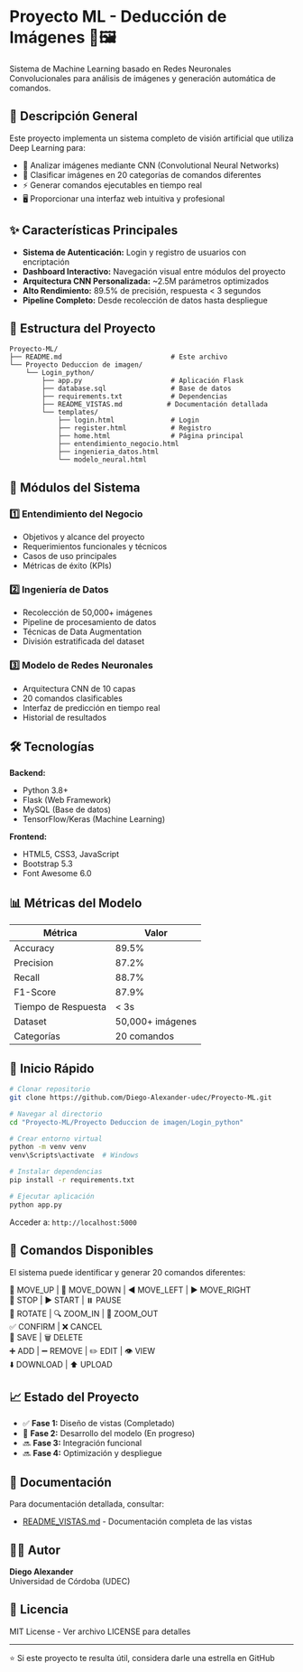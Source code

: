 # Proyecto ML - Deducción de Imágenes 🧠🖼️

Sistema de Machine Learning basado en Redes Neuronales Convolucionales para análisis de imágenes y generación automática de comandos.

## 🚀 Descripción General

Este proyecto implementa un sistema completo de visión artificial que utiliza Deep Learning para:
- 📸 Analizar imágenes mediante CNN (Convolutional Neural Networks)
- 🎯 Clasificar imágenes en 20 categorías de comandos diferentes
- ⚡ Generar comandos ejecutables en tiempo real
- 🖥️ Proporcionar una interfaz web intuitiva y profesional

## ✨ Características Principales

- **Sistema de Autenticación:** Login y registro de usuarios con encriptación
- **Dashboard Interactivo:** Navegación visual entre módulos del proyecto
- **Arquitectura CNN Personalizada:** ~2.5M parámetros optimizados
- **Alto Rendimiento:** 89.5% de precisión, respuesta < 3 segundos
- **Pipeline Completo:** Desde recolección de datos hasta despliegue

## 📂 Estructura del Proyecto

```
Proyecto-ML/
├── README.md                           # Este archivo
└── Proyecto Deduccion de imagen/
    └── Login_python/
        ├── app.py                      # Aplicación Flask
        ├── database.sql                # Base de datos
        ├── requirements.txt            # Dependencias
        ├── README_VISTAS.md           # Documentación detallada
        └── templates/
            ├── login.html              # Login
            ├── register.html           # Registro
            ├── home.html               # Página principal
            ├── entendimiento_negocio.html
            ├── ingenieria_datos.html
            └── modelo_neural.html
```

## 🎯 Módulos del Sistema

### 1️⃣ Entendimiento del Negocio
- Objetivos y alcance del proyecto
- Requerimientos funcionales y técnicos
- Casos de uso principales
- Métricas de éxito (KPIs)

### 2️⃣ Ingeniería de Datos
- Recolección de 50,000+ imágenes
- Pipeline de procesamiento de datos
- Técnicas de Data Augmentation
- División estratificada del dataset

### 3️⃣ Modelo de Redes Neuronales
- Arquitectura CNN de 10 capas
- 20 comandos clasificables
- Interfaz de predicción en tiempo real
- Historial de resultados

## 🛠️ Tecnologías

**Backend:**
- Python 3.8+
- Flask (Web Framework)
- MySQL (Base de datos)
- TensorFlow/Keras (Machine Learning)

**Frontend:**
- HTML5, CSS3, JavaScript
- Bootstrap 5.3
- Font Awesome 6.0

## 📊 Métricas del Modelo

| Métrica | Valor |
|---------|-------|
| Accuracy | 89.5% |
| Precision | 87.2% |
| Recall | 88.7% |
| F1-Score | 87.9% |
| Tiempo de Respuesta | < 3s |
| Dataset | 50,000+ imágenes |
| Categorías | 20 comandos |

## 🚀 Inicio Rápido

```bash
# Clonar repositorio
git clone https://github.com/Diego-Alexander-udec/Proyecto-ML.git

# Navegar al directorio
cd "Proyecto-ML/Proyecto Deduccion de imagen/Login_python"

# Crear entorno virtual
python -m venv venv
venv\Scripts\activate  # Windows

# Instalar dependencias
pip install -r requirements.txt

# Ejecutar aplicación
python app.py
```

Acceder a: `http://localhost:5000`

## 📸 Comandos Disponibles

El sistema puede identificar y generar 20 comandos diferentes:

🔼 MOVE_UP | 🔽 MOVE_DOWN | ◀️ MOVE_LEFT | ▶️ MOVE_RIGHT  
🛑 STOP | ▶️ START | ⏸️ PAUSE  
🔄 ROTATE | 🔍 ZOOM_IN | 🔎 ZOOM_OUT  
✅ CONFIRM | ❌ CANCEL  
💾 SAVE | 🗑️ DELETE  
➕ ADD | ➖ REMOVE | ✏️ EDIT | 👁️ VIEW  
⬇️ DOWNLOAD | ⬆️ UPLOAD

## 📈 Estado del Proyecto

- ✅ **Fase 1:** Diseño de vistas (Completado)
- 🔄 **Fase 2:** Desarrollo del modelo (En progreso)
- 🔜 **Fase 3:** Integración funcional
- 🔜 **Fase 4:** Optimización y despliegue

## 📝 Documentación

Para documentación detallada, consultar:
- [README_VISTAS.md](./Proyecto%20Deduccion%20de%20imagen/Login_python/README_VISTAS.md) - Documentación completa de las vistas

## 👨‍💻 Autor

**Diego Alexander**  
Universidad de Córdoba (UDEC)

## 📄 Licencia

MIT License - Ver archivo LICENSE para detalles

---

⭐ Si este proyecto te resulta útil, considera darle una estrella en GitHub